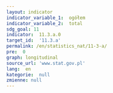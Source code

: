 ```yaml
---
layout: indicator
indicator_variable_1:  ogółem
indicator_variable_2:  total
sdg_goal: 11
indicator:  11.3.a.0
target_id:  '11.3.a'
permalink: /en/statistics_nat/11-3-a/
pre:  0
graph: longitudinal
source_url: 'www.stat.gov.pl'
lang:  en
kategorie:  null
zmienne: null
---
```

